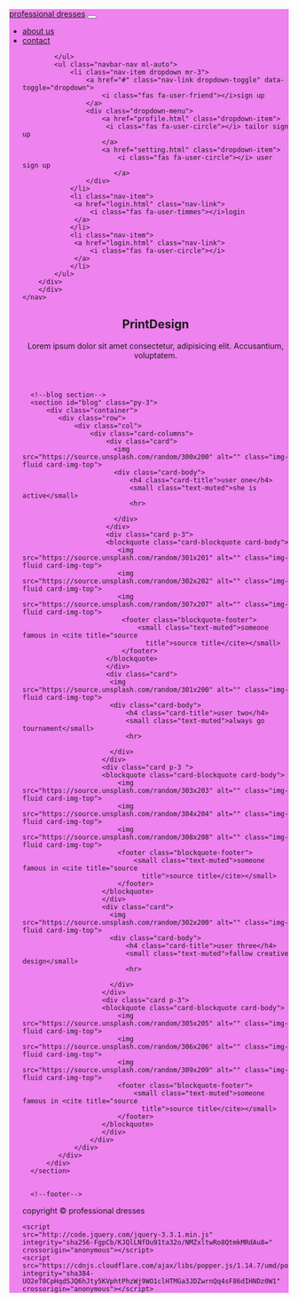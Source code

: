 <!DOCTYPE html>
<html lang="en">
<head>
    <meta charset="UTF-8">
    <meta name="viewport" content="width=device-width, initial-scale=1.0">
    <meta http-equiv="X-UA-Compatible" content="ie=edge">
    <link rel="stylesheet" href="https://use.fontawesome.com/releases/v5.7.2/css/all.css" integrity="sha384-fnmOCqbTlWIlj8LyTjo7mOUStjsKC4pOpQbqyi7RrhN7udi9RwhKkMHpvLbHG9Sr" crossorigin="anonymous">
    <link rel="stylesheet" href="https://stackpath.bootstrapcdn.com/bootstrap/4.3.1/css/bootstrap.min.css" integrity="sha384-ggOyR0iXCbMQv3Xipma34MD+dH/1fQ784/j6cY/iJTQUOhcWr7x9JvoRxT2MZw1T" crossorigin="anonymous">
    <link rel="stylesheet" href="https://cdnjs.cloudflare.com/ajax/libs/ekko-lightbox/5.3.0/ekko-lightbox.css" />
    <link rel="stylesheet" href="css/style.css">
    <title>Bootstrap Theme</title>
</head>
<body >
    <!--start here-->
<nav class="navbar navbar-expand-sm  py-2"  style="background-color:Violet;">
        <div class="container">
            <a href="professionalDresses.html" class="navbar-brand">professional dresses</a>
            <button class="navbar-toggler" data-toggle="collapse"
            data-target="#navbarcollapse">
            <span class="navbar-toggler-icon"></span>
        </button>
        <div class="collapse navbar-collapse" id="navbarcollapse">
            <ul class="navbar-nav">
                <li class="nav-item px-2">
                    <a href="index.html" class="nav-link ">about us </a>
                </li>
                <li class="nav-item px-2">
                    <a href="posts.html" class="nav-link ">contact</a>
                </li>
               
            </ul>
            <ul class="navbar-nav ml-auto">
                <li class="nav-item dropdown mr-3">
                    <a href="#" class="nav-link dropdown-toggle" data-toggle="dropdown">
                        <i class="fas fa-user-friend"></i>sign up
                    </a>
                    <div class="dropdown-menu">
                        <a href="profile.html" class="dropdown-item">
                         <i class="fas fa-user-circle"></i> tailor sign up
                        </a>
                        <a href="setting.html" class="dropdown-item">
                            <i class="fas fa-user-circle"></i> user sign up 
                           </a>
                    </div>
                </li>
                <li class="nav-item">
                 <a href="login.html" class="nav-link">
                     <i class="fas fa-user-timmes"></i>login
                 </a>
                </li>
                <li class="nav-item">
                 <a href="login.html" class="nav-link">
                     <i class="fas fa-user-circle"></i>
                 </a>
                </li>
            </ul>
        </div>
        </div>
    </nav>

      
<!--page header--><!--not work:/ solved :) -->
<header id="page-header" style="background-image: url(https://source.unsplash.com/random/562x562); ">
        <div class="container" >
            <div class="row">
               <div class="col-md-6 m-auto text-center">
                   <h1>PrintDesign</h1>
                   <p>Lorem ipsum dolor sit amet consectetur, adipisicing elit. Accusantium, voluptatem.</p>
               </div>  
            </div>
        </div>  
      </header>
   
      <!--blog section-->
      <section id="blog" class="py-3">
          <div class="container">
             <div class="row">
                 <div class="col">
                     <div class="card-columns">
                         <div class="card">
                           <img src="https://source.unsplash.com/random/300x200" alt="" class="img-fluid card-img-top">  
                           <div class="card-body">
                               <h4 class="card-title">user one</h4>
                               <small class="text-muted">she is active</small>
                               <hr>
                             
                           </div>
                         </div>
                         <div class="card p-3">
                         <blockquote class="card-blockquote card-body">
                            <img src="https://source.unsplash.com/random/301x201" alt="" class="img-fluid card-img-top">
                            <img src="https://source.unsplash.com/random/302x202" alt="" class="img-fluid card-img-top">
                            <img src="https://source.unsplash.com/random/307x207" alt="" class="img-fluid card-img-top">
                             <footer class="blockquote-footer">
                                 <small class="text-muted">someone famous in <cite title="source
                                   title">source title</cite></small>
                             </footer>
                         </blockquote>
                         </div>
                         <div class="card">
                          <img src="https://source.unsplash.com/random/301x200" alt="" class="img-fluid card-img-top">  
                          <div class="card-body">
                              <h4 class="card-title">user two</h4>
                              <small class="text-muted">always go tournament</small>
                              <hr>
                            
                          </div>
                        </div>
                        <div class="card p-3 ">
                        <blockquote class="card-blockquote card-body">
                            <img src="https://source.unsplash.com/random/303x203" alt="" class="img-fluid card-img-top">
                            <img src="https://source.unsplash.com/random/304x204" alt="" class="img-fluid card-img-top">
                            <img src="https://source.unsplash.com/random/308x208" alt="" class="img-fluid card-img-top">
                            <footer class="blockquote-footer">
                                <small class="text-muted">someone famous in <cite title="source
                                  title">source title</cite></small>
                            </footer>
                        </blockquote>
                        </div>
                        <div class="card">
                          <img src="https://source.unsplash.com/random/302x200" alt="" class="img-fluid card-img-top">  
                          <div class="card-body">
                              <h4 class="card-title">user three</h4>
                              <small class="text-muted">fallow creative design</small>
                              <hr>
                           
                          </div>
                        </div>
                        <div class="card p-3">
                        <blockquote class="card-blockquote card-body">
                            <img src="https://source.unsplash.com/random/305x205" alt="" class="img-fluid card-img-top">
                            <img src="https://source.unsplash.com/random/306x206" alt="" class="img-fluid card-img-top"> 
                            <img src="https://source.unsplash.com/random/309x209" alt="" class="img-fluid card-img-top">
                            <footer class="blockquote-footer">
                                <small class="text-muted">someone famous in <cite title="source
                                  title">source title</cite></small>
                            </footer>
                        </blockquote>
                        </div>
                     </div>
                 </div>
             </div> 
          </div>
      </section>
      
     
      <!--footer-->
<footer id="main-footer" class=" text-white mt-5 p-5" style="background-color:Violet;">
    <div class="container">
        <div class="row">
            <div class="col">
                <p class="lead text-center">
                    copyright &copy; <span id="year"></span>
                    professional dresses
                </p>
            </div>
        </div>
    </div>
    </footer>

<!-- <span id="year"></span> -->
    <script
    src="http://code.jquery.com/jquery-3.3.1.min.js"
    integrity="sha256-FgpCb/KJQlLNfOu91ta32o/NMZxltwRo8QtmkMRdAu8="
    crossorigin="anonymous"></script>
    <script src="https://cdnjs.cloudflare.com/ajax/libs/popper.js/1.14.7/umd/popper.min.js" integrity="sha384-UO2eT0CpHqdSJQ6hJty5KVphtPhzWj9WO1clHTMGa3JDZwrnQq4sF86dIHNDz0W1" crossorigin="anonymous"></script>
<script src="https://stackpath.bootstrapcdn.com/bootstrap/4.3.1/js/bootstrap.min.js" integrity="sha384-JjSmVgyd0p3pXB1rRibZUAYoIIy6OrQ6VrjIEaFf/nJGzIxFDsf4x0xIM+B07jRM" crossorigin="anonymous"></script>


<script>
// get the current year for the copyright
$('#year').text(new Data().getFullYear());
//configure slider
$('.carousel').carousel({
interval:6000,
pause:'hover'
});
//lightbox init
$(document).on('click', '[data-toggle="lightbox"]', function(event) {
                event.preventDefault();
                $(this).ekkoLightbox();
            });

</script>
</body>
</html>
